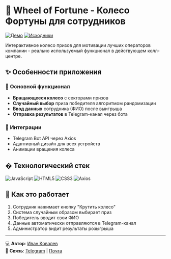 # 🎡 Wheel of Fortune - Колесо Фортуны для сотрудников

[![Демо](https://img.shields.io/badge/-ДЕМО-FF6384?style=for-the-badge&logo=google-chrome&logoColor=white)](https://ivkovalevv.github.io/wheel-of-fortune/)
[![Исходники](https://img.shields.io/badge/-ИСХОДНИКИ-181717?style=for-the-badge&logo=github&logoColor=white)](https://github.com/ivkovalevv/wheel-of-fortune)

Интерактивное колесо призов для мотивации лучших операторов компании - реально используемый функционал в действующем колл-центре.

## ✨ Особенности приложения

### 🎰 Основной функционал
- **Вращающееся колесо** с секторами призов
- **Случайный выбор** приза победителя алгоритмом рандомизации
- **Ввод данных** сотрудника (ФИО) после выигрыша
- **Отправка результатов** в Telegram-канал через бота

### 📲 Интеграции
- Telegram Bot API через Axios
- Адаптивный дизайн для всех устройств
- Анимации вращения колеса

## � Технологический стек

![JavaScript](https://img.shields.io/badge/-JavaScript-F7DF1E?style=for-the-badge&logo=javascript&logoColor=black)
![HTML5](https://img.shields.io/badge/-HTML5-E34F26?style=for-the-badge&logo=html5&logoColor=white)
![CSS3](https://img.shields.io/badge/-CSS3-1572B6?style=for-the-badge&logo=css3&logoColor=white)
![Axios](https://img.shields.io/badge/-Axios-5A29E4?style=for-the-badge&logo=axios&logoColor=white)

## 🚀 Как это работает

1. Сотрудник нажимает кнопку "Крутить колесо"
2. Система случайным образом выбирает приз
3. Победитель вводит свои ФИО
4. Данные автоматически отправляются в Telegram-канал
5. Администратор видит результаты розыгрыша

---

💻 **Автор**: [Иван Ковалев](https://kovalev-site.ru)  
📩 **Связь**: [Telegram](https://t.me/x_kovalev) | [Почта](mailto:ivkovalevv@gmail.ru)
